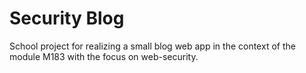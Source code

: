 # Security Blog

School project for realizing a small blog web app in the context of the module M183 with the focus on web-security. 